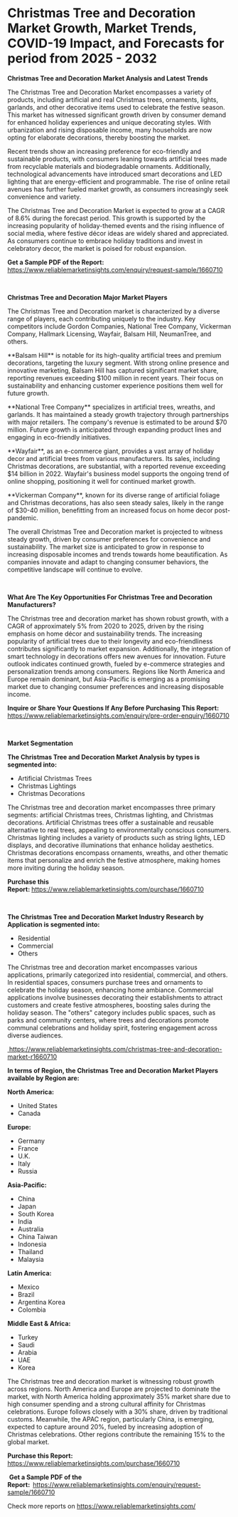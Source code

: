 <p><h1>Christmas Tree and Decoration Market Growth, Market Trends, COVID-19 Impact, and Forecasts for period from 2025 - 2032</h1></p><p><strong>Christmas Tree and Decoration Market Analysis and Latest Trends</strong></p>
<p><p>The Christmas Tree and Decoration Market encompasses a variety of products, including artificial and real Christmas trees, ornaments, lights, garlands, and other decorative items used to celebrate the festive season. This market has witnessed significant growth driven by consumer demand for enhanced holiday experiences and unique decorating styles. With urbanization and rising disposable income, many households are now opting for elaborate decorations, thereby boosting the market.</p><p>Recent trends show an increasing preference for eco-friendly and sustainable products, with consumers leaning towards artificial trees made from recyclable materials and biodegradable ornaments. Additionally, technological advancements have introduced smart decorations and LED lighting that are energy-efficient and programmable. The rise of online retail avenues has further fueled market growth, as consumers increasingly seek convenience and variety.</p><p>The Christmas Tree and Decoration Market is expected to grow at a CAGR of 8.6% during the forecast period. This growth is supported by the increasing popularity of holiday-themed events and the rising influence of social media, where festive décor ideas are widely shared and appreciated. As consumers continue to embrace holiday traditions and invest in celebratory decor, the market is poised for robust expansion.</p></p>
<p><strong>Get a Sample PDF of the Report:&nbsp;</strong> <a href="https://www.reliablemarketinsights.com/enquiry/request-sample/1660710?utm_campaign=2311&utm_medium=2&utm_source=Github&utm_content=ia&utm_term=08022025&utm_id=christmas-tree-and-decoration">https://www.reliablemarketinsights.com/enquiry/request-sample/1660710</a></p>
<p>&nbsp;</p>
<p><strong>Christmas Tree and Decoration Major Market Players</strong></p>
<p><p>The Christmas Tree and Decoration market is characterized by a diverse range of players, each contributing uniquely to the industry. Key competitors include Gordon Companies, National Tree Company, Vickerman Company, Hallmark Licensing, Wayfair, Balsam Hill, NeumanTree, and others. </p><p>**Balsam Hill** is notable for its high-quality artificial trees and premium decorations, targeting the luxury segment. With strong online presence and innovative marketing, Balsam Hill has captured significant market share, reporting revenues exceeding $100 million in recent years. Their focus on sustainability and enhancing customer experience positions them well for future growth.</p><p>**National Tree Company** specializes in artificial trees, wreaths, and garlands. It has maintained a steady growth trajectory through partnerships with major retailers. The company's revenue is estimated to be around $70 million. Future growth is anticipated through expanding product lines and engaging in eco-friendly initiatives.</p><p>**Wayfair**, as an e-commerce giant, provides a vast array of holiday decor and artificial trees from various manufacturers. Its sales, including Christmas decorations, are substantial, with a reported revenue exceeding $14 billion in 2022. Wayfair's business model supports the ongoing trend of online shopping, positioning it well for continued market growth.</p><p>**Vickerman Company**, known for its diverse range of artificial foliage and Christmas decorations, has also seen steady sales, likely in the range of $30-40 million, benefitting from an increased focus on home decor post-pandemic.</p><p>The overall Christmas Tree and Decoration market is projected to witness steady growth, driven by consumer preferences for convenience and sustainability. The market size is anticipated to grow in response to increasing disposable incomes and trends towards home beautification. As companies innovate and adapt to changing consumer behaviors, the competitive landscape will continue to evolve.</p></p>
<p>&nbsp;</p>
<p><strong>What Are The Key Opportunities For Christmas Tree and Decoration Manufacturers?</strong></p>
<p><p>The Christmas tree and decoration market has shown robust growth, with a CAGR of approximately 5% from 2020 to 2025, driven by the rising emphasis on home décor and sustainability trends. The increasing popularity of artificial trees due to their longevity and eco-friendliness contributes significantly to market expansion. Additionally, the integration of smart technology in decorations offers new avenues for innovation. Future outlook indicates continued growth, fueled by e-commerce strategies and personalization trends among consumers. Regions like North America and Europe remain dominant, but Asia-Pacific is emerging as a promising market due to changing consumer preferences and increasing disposable income.</p></p>
<p><strong>Inquire or Share Your Questions If Any Before Purchasing This Report:</strong> <a href="https://www.reliablemarketinsights.com/enquiry/pre-order-enquiry/1660710?utm_campaign=2311&utm_medium=2&utm_source=Github&utm_content=ia&utm_term=08022025&utm_id=christmas-tree-and-decoration">https://www.reliablemarketinsights.com/enquiry/pre-order-enquiry/1660710</a></p>
<p>&nbsp;</p>
<p><strong>Market Segmentation</strong></p>
<p><strong>The Christmas Tree and Decoration Market Analysis by types is segmented into:</strong></p>
<p><ul><li>Artificial Christmas Trees</li><li>Christmas Lightings</li><li>Christmas Decorations</li></ul></p>
<p><p>The Christmas tree and decoration market encompasses three primary segments: artificial Christmas trees, Christmas lighting, and Christmas decorations. Artificial Christmas trees offer a sustainable and reusable alternative to real trees, appealing to environmentally conscious consumers. Christmas lighting includes a variety of products such as string lights, LED displays, and decorative illuminations that enhance holiday aesthetics. Christmas decorations encompass ornaments, wreaths, and other thematic items that personalize and enrich the festive atmosphere, making homes more inviting during the holiday season.</p></p>
<p><strong>Purchase this Report:&nbsp;</strong><a href="https://www.reliablemarketinsights.com/purchase/1660710?utm_campaign=2311&utm_medium=2&utm_source=Github&utm_content=ia&utm_term=08022025&utm_id=christmas-tree-and-decoration">https://www.reliablemarketinsights.com/purchase/1660710</a></p>
<p>&nbsp;</p>
<p><strong>The Christmas Tree and Decoration Market Industry Research by Application is segmented into:</strong></p>
<p><ul><li>Residential</li><li>Commercial</li><li>Others</li></ul></p>
<p><p>The Christmas tree and decoration market encompasses various applications, primarily categorized into residential, commercial, and others. In residential spaces, consumers purchase trees and ornaments to celebrate the holiday season, enhancing home ambiance. Commercial applications involve businesses decorating their establishments to attract customers and create festive atmospheres, boosting sales during the holiday season. The "others" category includes public spaces, such as parks and community centers, where trees and decorations promote communal celebrations and holiday spirit, fostering engagement across diverse audiences.</p></p>
<p><a href="https://www.reliablemarketinsights.com/christmas-tree-and-decoration-market-r1660710?utm_campaign=2311&utm_medium=2&utm_source=Github&utm_content=ia&utm_term=08022025&utm_id=christmas-tree-and-decoration">&nbsp;https://www.reliablemarketinsights.com/christmas-tree-and-decoration-market-r1660710</a></p>
<p><strong>In terms of Region, the Christmas Tree and Decoration Market Players available by Region are:</strong></p>
<p>
    <p> <strong> North America: </strong>
        <ul>
            <li>United States</li>
            <li>Canada</li>
        </ul>
        </p> 
    <p> <strong> Europe: </strong>
        <ul>
            <li>Germany</li>
            <li>France</li>
            <li>U.K.</li>
            <li>Italy</li>
            <li>Russia</li>
        </ul>
        </p> 
    <p> <strong> Asia-Pacific: </strong>
        <ul>
            <li>China</li>
            <li>Japan</li>
            <li>South Korea</li>
            <li>India</li>
            <li>Australia</li>
            <li>China Taiwan</li>
            <li>Indonesia</li>
            <li>Thailand</li>
            <li>Malaysia</li>
        </ul>
        </p> 
    <p> <strong> Latin America: </strong>
        <ul>
            <li>Mexico</li>
            <li>Brazil</li>
            <li>Argentina Korea</li>
            <li>Colombia</li>
        </ul>
        </p> 
    <p> <strong> Middle East & Africa: </strong>
        <ul>
            <li>Turkey</li>
            <li>Saudi</li>
            <li>Arabia</li>
            <li>UAE</li>
            <li>Korea</li>
        </ul>
    </p>
    </p>
<p><p>The Christmas tree and decoration market is witnessing robust growth across regions. North America and Europe are projected to dominate the market, with North America holding approximately 35% market share due to high consumer spending and a strong cultural affinity for Christmas celebrations. Europe follows closely with a 30% share, driven by traditional customs. Meanwhile, the APAC region, particularly China, is emerging, expected to capture around 20%, fueled by increasing adoption of Christmas celebrations. Other regions contribute the remaining 15% to the global market.</p></p>
<p><strong>Purchase this Report: </strong><a href="https://www.reliablemarketinsights.com/purchase/1660710?utm_campaign=2311&utm_medium=2&utm_source=Github&utm_content=ia&utm_term=08022025&utm_id=christmas-tree-and-decoration">https://www.reliablemarketinsights.com/purchase/1660710</a></p>
<p>&nbsp;<strong>Get a Sample PDF of the Report:&nbsp;&nbsp;</strong><a href="https://www.reliablemarketinsights.com/enquiry/request-sample/1660710?utm_campaign=2311&utm_medium=2&utm_source=Github&utm_content=ia&utm_term=08022025&utm_id=christmas-tree-and-decoration">https://www.reliablemarketinsights.com/enquiry/request-sample/1660710</a></p>
<p><strong></strong></p>
<p>Check more reports on <a href="https://www.reliablemarketinsights.com/?utm_campaign=2311&utm_medium=2&utm_source=Github&utm_content=ia&utm_term=08022025&utm_id=christmas-tree-and-decoration">https://www.reliablemarketinsights.com/</a></p>